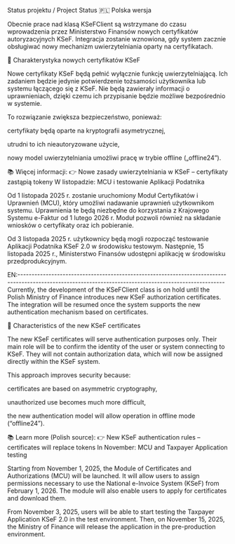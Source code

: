 Status projektu / Project Status
🇵🇱 Polska wersja

Obecnie prace nad klasą KSeFClient są wstrzymane do czasu wprowadzenia przez Ministerstwo Finansów nowych certyfikatów autoryzacyjnych KSeF.
Integracja zostanie wznowiona, gdy system zacznie obsługiwać nowy mechanizm uwierzytelniania oparty na certyfikatach.

🔐 Charakterystyka nowych certyfikatów KSeF

Nowe certyfikaty KSeF będą pełnić wyłącznie funkcję uwierzytelniającą.
Ich zadaniem będzie jedynie potwierdzenie tożsamości użytkownika lub systemu łączącego się z KSeF.
Nie będą zawierały informacji o uprawnieniach, dzięki czemu ich przypisanie będzie możliwe bezpośrednio w systemie.

To rozwiązanie zwiększa bezpieczeństwo, ponieważ:

certyfikaty będą oparte na kryptografii asymetrycznej,

utrudni to ich nieautoryzowane użycie,

nowy model uwierzytelniania umożliwi pracę w trybie offline („offline24”).

📚 Więcej informacji:
👉 Nowe zasady uwierzytelniania w KSeF – certyfikaty zastąpią tokeny
W listopadzie: MCU i testowanie Aplikacji Podatnika

Od 1 listopada 2025 r. zostanie uruchomiony Moduł Certyfikatów i Uprawnień (MCU), który umożliwi nadawanie uprawnień użytkownikom systemu.
Uprawnienia te będą niezbędne do korzystania z Krajowego Systemu e-Faktur od 1 lutego 2026 r.
Moduł pozwoli również na składanie wniosków o certyfikaty oraz ich pobieranie.

Od 3 listopada 2025 r. użytkownicy będą mogli rozpocząć testowanie Aplikacji Podatnika KSeF 2.0 w środowisku testowym.
Następnie, 15 listopada 2025 r., Ministerstwo Finansów udostępni aplikację w środowisku przedprodukcyjnym.

EN:-------------------------------------------------------------------------------------------------------------------------------------------------------
Currently, the development of the KSeFClient class is on hold until the Polish Ministry of Finance introduces new KSeF authorization certificates.
The integration will be resumed once the system supports the new authentication mechanism based on certificates.

🔐 Characteristics of the new KSeF certificates

The new KSeF certificates will serve authentication purposes only.
Their main role will be to confirm the identity of the user or system connecting to KSeF.
They will not contain authorization data, which will now be assigned directly within the KSeF system.

This approach improves security because:

certificates are based on asymmetric cryptography,

unauthorized use becomes much more difficult,

the new authentication model will allow operation in offline mode (“offline24”).

📚 Learn more (Polish source):
👉 New KSeF authentication rules – certificates will replace tokens
In November: MCU and Taxpayer Application testing

Starting from November 1, 2025, the Module of Certificates and Authorizations (MCU) will be launched.
It will allow users to assign permissions necessary to use the National e-Invoice System (KSeF) from February 1, 2026.
The module will also enable users to apply for certificates and download them.

From November 3, 2025, users will be able to start testing the Taxpayer Application KSeF 2.0 in the test environment.
Then, on November 15, 2025, the Ministry of Finance will release the application in the pre-production environment.
